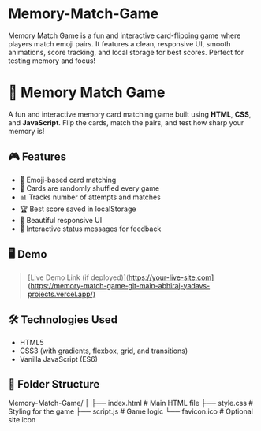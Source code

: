 # Memory-Match-Game
Memory Match Game is a fun and interactive card-flipping game where players match emoji pairs. It features a clean, responsive UI, smooth animations, score tracking, and local storage for best scores. Perfect for testing memory and focus!

# 🧠 Memory Match Game

A fun and interactive memory card matching game built using **HTML**, **CSS**, and **JavaScript**. Flip the cards, match the pairs, and test how sharp your memory is!

## 🎮 Features

- 🍎 Emoji-based card matching
- 🔄 Cards are randomly shuffled every game
- 📊 Tracks number of attempts and matches
- 🏆 Best score saved in localStorage
- 🎨 Beautiful responsive UI
- 💬 Interactive status messages for feedback

## 🖥️ Demo

> [Live Demo Link (if deployed)](https://your-live-site.com](https://memory-match-game-git-main-abhiraj-yadavs-projects.vercel.app/)


## 🛠️ Technologies Used

- HTML5
- CSS3 (with gradients, flexbox, grid, and transitions)
- Vanilla JavaScript (ES6)

## 📂 Folder Structure

Memory-Match-Game/
│
├── index.html # Main HTML file
├── style.css # Styling for the game
├── script.js # Game logic
└── favicon.ico # Optional site icon
